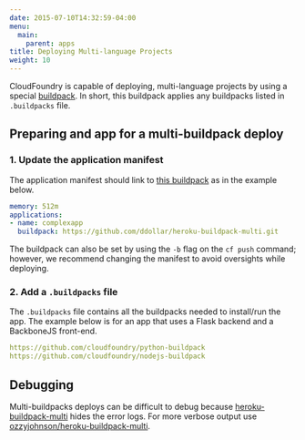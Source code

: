```yaml
---
date: 2015-07-10T14:32:59-04:00
menu:
  main:
    parent: apps
title: Deploying Multi-language Projects
weight: 10
---
```


CloudFoundry is capable of deploying, multi-language projects by using a special [buildpack](https://github.com/ddollar/heroku-buildpack-multi). In short, this buildpack applies any buildpacks listed in `.buildpacks` file.

## Preparing and app for a multi-buildpack deploy

### 1. Update the application manifest
The application manifest should link to [this buildpack](https://github.com/ddollar/heroku-buildpack-multi.git) as in the example below.

```yml
memory: 512m
applications:
- name: complexapp
  buildpack: https://github.com/ddollar/heroku-buildpack-multi.git
```

The buildpack can also be set by using the `-b` flag on the `cf push` command; however, we recommend changing the manifest to avoid oversights while deploying.

### 2. Add a `.buildpacks` file
The `.buildpacks` file contains all the buildpacks needed to install/run the app. The example below is for an app that uses a Flask backend and a BackboneJS front-end.

```yml
https://github.com/cloudfoundry/python-buildpack
https://github.com/cloudfoundry/nodejs-buildpack
```

## Debugging
Multi-buildpacks deploys can be difficult to debug because [heroku-buildpack-multi](https://github.com/ddollar/heroku-buildpack-multi.git) hides the error logs. For more verbose output use [ozzyjohnson/heroku-buildpack-multi](https://github.com).


